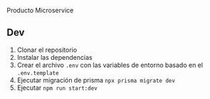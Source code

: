 Producto Microservice

## Dev

1. Clonar el repositorio
2. Instalar las dependencias
3. Crear el archivo `.env` con las variables de entorno basado en el `.env.template`
4. Ejecutar migración de prisma `npx prisma migrate dev`
5. Ejecutar `npm run start:dev`
